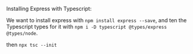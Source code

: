 Installing Express with Typescript:

We want to install express with `npm install express --save`, and ten the Typescript types for it with `npm i -D typescript @types/express @types/node`.

then `npx tsc --init`
